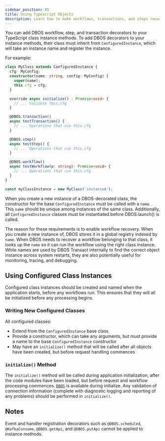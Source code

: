 ```yaml
---
sidebar_position: 85
title: Using Typescript Objects
description: Learn how to make workflows, transactions, and steps reusable and configurable by instantiating objects
---
```


You can add DBOS workflow, step, and transaction decorators to your TypeScript class instance methods.
To add DBOS decorators to your instance methods, their class must inherit from `ConfiguredInstance`, which will take an instance name and register the instance.

For example:
```typescript
class MyClass extends ConfiguredInstance {
  cfg: MyConfig;
  constructor(name: string, config: MyConfig) {
    super(name);
    this.cfg = cfg;
  }

  override async initialize() : Promise<void> {
    // ... Validate this.cfg
  }

  @DBOS.transaction()
  async testTransaction() {
    // ... Operations that use this.cfg
  }

  @DBOS.step()
  async testStep() {
    // ... Operations that use this.cfg
  }

  @DBOS.workflow()
  async testWorkflow(p: string): Promise<void> {
    // ... Operations that use this.cfg
  }
}

const myClassInstance = new MyClass('instanceA');
```

When you create a new instance of a DBOS-decorated class, the constructor for the base `ConfiguredInstance` must be called with a `name`. This `name` should be unique among instances of the same class.   Additionally, all `ConfiguredInstance` classes must be instantiated before DBOS.launch() is called.

The reason for these requirements is to enable workflow recovery.  When you create a new instance of, DBOS stores it in a global registry indexed by `name`.  When DBOS needs to recover a workflow belonging to that class, it looks up the `name` so it can run the workflow using the right class instance.  While names are used by DBOS Transact internally to find the correct object instance across system restarts, they are also potentially useful for monitoring, tracing, and debugging.

## Using Configured Class Instances
Configured class instances should be created and named when the application starts, before any workflows run.  This ensures that they will all be initialized before any processing begins.

### Writing New Configured Classes
All configured classes:
* Extend from the `ConfiguredInstance` base class
* Provide a constructor, which can take any arguments, but must provide a name to the base `ConfiguredInstance` constructor
* May have an `initialize()` method that will be called after all objects have been created, but before request handling commences

### `initialize()` Method
The `initialize()` method will be called during application initialization, after the code modules have been loaded, but before request and workflow processing commences.  [`DBOS`](../reference/transactapi/dbos-class.md) is available during initialize.  Any validation of connection information (complete with diagnostic logging and reporting of any problems) should be performed in `initialize()`.

## Notes
Event and handler registration decorators such as `@DBOS.scheduled`, `@KafkaConsume`, `@DBOS.getApi`, and `@DBOS.putApi` cannot be applied to instance methods.